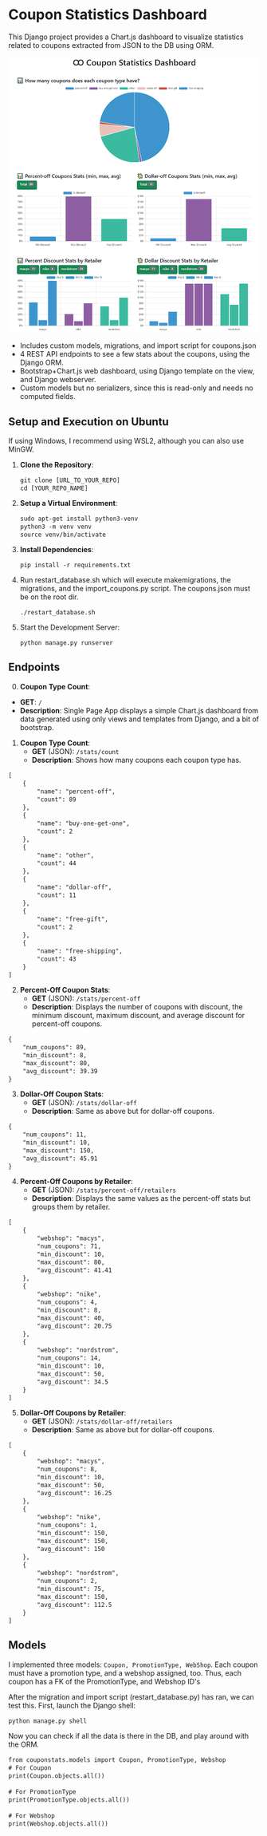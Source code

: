 # Coupon Statistics Dashboard

This Django project provides a Chart.js dashboard to visualize statistics related to coupons extracted from JSON to the DB using ORM.

![](screenshot.png)

- Includes custom models, migrations, and import script for coupons.json
- 4 REST API endpoints to see a few stats about the coupons, using the Django ORM.
- Bootstrap+Chart.js web dashboard, using Django template on the view, and Django webserver.
- Custom models but no serializers, since this is read-only and needs no computed fields.

## Setup and Execution on Ubuntu
If using Windows, I recommend using WSL2, although you can also use MinGW.

1. **Clone the Repository**:
   ```
   git clone [URL_TO_YOUR_REPO]
   cd [YOUR_REPO_NAME]
    ```
2. **Setup a Virtual Environment**:
    ```
    sudo apt-get install python3-venv
    python3 -m venv venv
    source venv/bin/activate
    ```
3. **Install Dependencies**:
    ```
    pip install -r requirements.txt
    ```
4. Run restart_database.sh which will execute makemigrations, the migrations, and the import_coupons.py script. The coupons.json must be on the root dir.
    ```
    ./restart_database.sh
    ```

5. Start the Development Server:
    ```
    python manage.py runserver
    ```


## Endpoints

0.  **Coupon Type Count**: 
   - **GET**: `/`
   - **Description**: Single Page App displays a simple Chart.js dashboard from data generated using only views and templates from Django, and a bit of bootstrap.

1. **Coupon Type Count**: 
   - **GET** (JSON): `/stats/count`
   - **Description**: Shows how many coupons each coupon type has.
```
[
    {
        "name": "percent-off",
        "count": 89
    },
    {
        "name": "buy-one-get-one",
        "count": 2
    },
    {
        "name": "other",
        "count": 44
    },
    {
        "name": "dollar-off",
        "count": 11
    },
    {
        "name": "free-gift",
        "count": 2
    },
    {
        "name": "free-shipping",
        "count": 43
    }
]
```

2. **Percent-Off Coupon Stats**:
   - **GET** (JSON): `/stats/percent-off`
   - **Description**: Displays the number of coupons with discount, the minimum discount, maximum discount, and average discount for percent-off coupons.
```
{
    "num_coupons": 89,
    "min_discount": 8,
    "max_discount": 80,
    "avg_discount": 39.39
}
```

3. **Dollar-Off Coupon Stats**:
   - **GET** (JSON): `/stats/dollar-off`
   - **Description**: Same as above but for dollar-off coupons.
```
{
    "num_coupons": 11,
    "min_discount": 10,
    "max_discount": 150,
    "avg_discount": 45.91
}
```
4. **Percent-Off Coupons by Retailer**:
   - **GET** (JSON): `/stats/percent-off/retailers`
   - **Description**: Displays the same values as the percent-off stats but groups them by retailer.
```
[
    {
        "webshop": "macys",
        "num_coupons": 71,
        "min_discount": 10,
        "max_discount": 80,
        "avg_discount": 41.41
    },
    {
        "webshop": "nike",
        "num_coupons": 4,
        "min_discount": 8,
        "max_discount": 40,
        "avg_discount": 20.75
    },
    {
        "webshop": "nordstrom",
        "num_coupons": 14,
        "min_discount": 10,
        "max_discount": 50,
        "avg_discount": 34.5
    }
]
```
5. **Dollar-Off Coupons by Retailer**:
   - **GET** (JSON): `/stats/dollar-off/retailers`
   - **Description**: Same as above but for dollar-off coupons.
```
[
    {
        "webshop": "macys",
        "num_coupons": 8,
        "min_discount": 10,
        "max_discount": 50,
        "avg_discount": 16.25
    },
    {
        "webshop": "nike",
        "num_coupons": 1,
        "min_discount": 150,
        "max_discount": 150,
        "avg_discount": 150
    },
    {
        "webshop": "nordstrom",
        "num_coupons": 2,
        "min_discount": 75,
        "max_discount": 150,
        "avg_discount": 112.5
    }
]
```

## Models
I implemented three models: `Coupon, PromotionType, WebShop`.
Each coupon must have a promotion type, and a webshop assigned, too.
Thus, each coupon has a FK of the PromotionType, and Webshop ID's

After the migration and import script (restart_database.py) has ran, we can test this.
First, launch the Django shell:

```
python manage.py shell
```

Now you can check if all the data is there in the DB, and play around with the ORM.

```
from couponstats.models import Coupon, PromotionType, Webshop
# For Coupon
print(Coupon.objects.all())

# For PromotionType
print(PromotionType.objects.all())

# For Webshop
print(Webshop.objects.all())
```